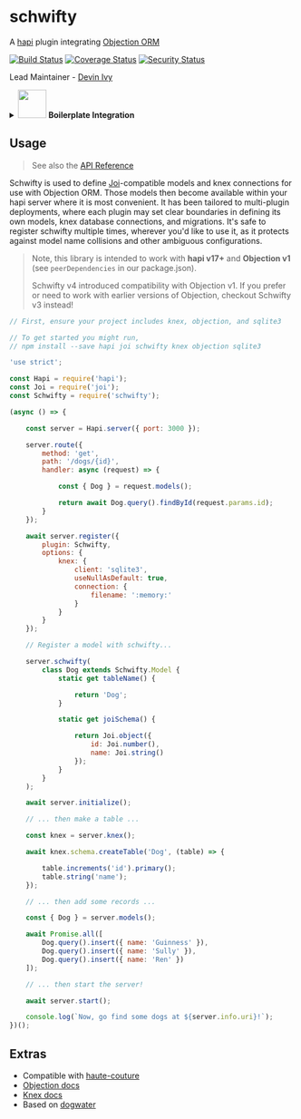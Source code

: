 # schwifty

A [hapi](https://github.com/hapijs/hapi) plugin integrating [Objection ORM](https://github.com/Vincit/objection.js)

[![Build Status](https://travis-ci.org/hapipal/schwifty.svg?branch=master)](https://travis-ci.org/hapipal/schwifty) [![Coverage Status](https://coveralls.io/repos/github/hapipal/schwifty/badge.svg?branch=master)](https://coveralls.io/github/hapipal/schwifty?branch=master) [![Security Status](https://nodesecurity.io/orgs/schwifty/projects/43d64006-d2bd-41c7-a288-5ae051d0e3c2/badge)](https://nodesecurity.io/orgs/schwifty/projects/43d64006-d2bd-41c7-a288-5ae051d0e3c2)

Lead Maintainer - [Devin Ivy](https://github.com/devinivy)

<details>
  <summary>
    <img src='https://imgur.com/SZIjzOW.png' width=50> <b>Boilerplate Integration</b>
  </summary>
<p>
<br>
This module is specialized to work with the [hapipal boilerplate](https://github.com/hapipal/boilerplate)

#### Boilerplate setup

```sh
# Clone new hapipal project
npx hpal new my-project
cd ./my-project
npm install

# Make your first commit to init project history
git add --all
git commit -m "Init commit"
```
Now we're ready to add the `Objection ORM` flavor

```sh
git fetch pal --tags
git cherry-pick objection
npm install
```
#### Flavor Results
`git status` should show
```sh
Changes to be committed:

  new file:   knexfile.js
  new file:   lib/migrations/.gitkeep
  new file:   lib/models/.gitkeep
  new file:   lib/plugins/schwifty.js
  modified:   package.json
  modified:   server/manifest.js

Unmerged paths:
  (use "git add/rm <file>..." as appropriate to mark resolution)

  deleted by them: package-lock.json
```

#### Usage setup
```sh
hpal make model Dog
# Wrote lib/models/Dog.js
hpal make route dogs
# Wrote lib/routes/dogs.js
```
Time to write a migration file – more about `knex` migration files [here]()
```sh
knex migrate:make dogs
# Created Migration: path/to/my-project/lib/migrations/20181004162336_dogs.js
```

Edit that file

```js
exports.up = function(knex, Promise) {

    return knex.schema.createTable('Dog', (table) => {

        table.increments('id').primary();
        table.string('name');
    })
    .then(() => {

        // This part is for demo purposes only, you should use knex seeds to
        // put model fixtures in your project if you want the db to have any
        return Promise.all([
            knex('Dog').insert({ name: 'Guinness' }),
            knex('Dog').insert({ name: 'Sully' }),
            knex('Dog').insert({ name: 'Ren' })
        ]);
    });
};

exports.down = function(knex, Promise) {

    return knex.schema.dropTable('Dog');
};
```

Schwifty's defaults will ensure this migration is run when you start the server via `migrateOnStart: true`

#### Fill in details

Fill in the details of `lib/models/Dog` and `lib/routes/dogs` based on the `Usage` section below

**NOTE** It's important to change the class name of your model to `Dog`, or
whatever matches your tablename

#### Dog catcher
Use hpal to catch some dogs
```sh
hpal run debug:curl /dogs/1
# Dog { id: 1, name: 'Guinness' }

hpal run debug:curl /dogs/2
# Dog { id: 2, name: 'Sully' }

hpal run debug:curl /dogs/3
# Dog { id: 3, name: 'Ren' }
```
</p>
</details>

## Usage
> See also the [API Reference](API.md)

Schwifty is used to define [Joi](https://github.com/hapijs/joi)-compatible models and knex connections for use with Objection ORM.  Those models then become available within your hapi server where it is most convenient.  It has been tailored to multi-plugin deployments, where each plugin may set clear boundaries in defining its own models, knex database connections, and migrations.  It's safe to register schwifty multiple times, wherever you'd like to use it, as it protects against model name collisions and other ambiguous configurations.

> Note, this library is intended to work with **hapi v17+** and **Objection v1** (see `peerDependencies` in our package.json).
>
> Schwifty v4 introduced compatibility with Objection v1.  If you prefer or need to work with earlier versions of Objection, checkout Schwifty v3 instead!

```js
// First, ensure your project includes knex, objection, and sqlite3

// To get started you might run,
// npm install --save hapi joi schwifty knex objection sqlite3

'use strict';

const Hapi = require('hapi');
const Joi = require('joi');
const Schwifty = require('schwifty');

(async () => {

    const server = Hapi.server({ port: 3000 });

    server.route({
        method: 'get',
        path: '/dogs/{id}',
        handler: async (request) => {

            const { Dog } = request.models();

            return await Dog.query().findById(request.params.id);
        }
    });

    await server.register({
        plugin: Schwifty,
        options: {
            knex: {
                client: 'sqlite3',
                useNullAsDefault: true,
                connection: {
                    filename: ':memory:'
                }
            }
        }
    });

    // Register a model with schwifty...

    server.schwifty(
        class Dog extends Schwifty.Model {
            static get tableName() {

                return 'Dog';
            }

            static get joiSchema() {

                return Joi.object({
                    id: Joi.number(),
                    name: Joi.string()
                });
            }
        }
    );

    await server.initialize();

    // ... then make a table ...

    const knex = server.knex();

    await knex.schema.createTable('Dog', (table) => {

        table.increments('id').primary();
        table.string('name');
    });

    // ... then add some records ...

    const { Dog } = server.models();

    await Promise.all([
        Dog.query().insert({ name: 'Guinness' }),
        Dog.query().insert({ name: 'Sully' }),
        Dog.query().insert({ name: 'Ren' })
    ]);

    // ... then start the server!

    await server.start();

    console.log(`Now, go find some dogs at ${server.info.uri}!`);
})();
```

## Extras
 - Compatible with [haute-couture](https://github.com/hapipal/haute-couture)
 - [Objection docs](http://vincit.github.io/objection.js)
 - [Knex docs](http://knexjs.org/)
 - Based on [dogwater](https://github.com/devinivy/dogwater)
